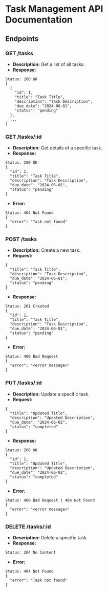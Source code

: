 # Task Management API Documentation

## Endpoints

### GET /tasks
- **Description:** Get a list of all tasks.
- **Response:**
```
Status: 200 OK
[
  {
    "id": 1,
    "title": "Task Title",
    "description": "Task Description",
    "due_date": "2024-06-01",
    "status": "pending"
  },
  ...
]
```

### GET /tasks/:id
- **Description:** Get details of a specific task.
- **Response:**
```
Status: 200 OK
{
  "id": 1,
  "title": "Task Title",
  "description": "Task Description",
  "due_date": "2024-06-01",
  "status": "pending"
}
```
- **Error:**
```
Status: 404 Not Found
{
  "error": "Task not found"
}
```

### POST /tasks
- **Description:** Create a new task.
- **Request:**
```
{
  "title": "Task Title",
  "description": "Task Description",
  "due_date": "2024-06-01",
  "status": "pending"
}
```
- **Response:**
```
Status: 201 Created
{
  "id": 1,
  "title": "Task Title",
  "description": "Task Description",
  "due_date": "2024-06-01",
  "status": "pending"
}
```
- **Error:**
```
Status: 400 Bad Request
{
  "error": "<error message>"
}
```

### PUT /tasks/:id
- **Description:** Update a specific task.
- **Request:**
```
{
  "title": "Updated Title",
  "description": "Updated Description",
  "due_date": "2024-06-02",
  "status": "completed"
}
```
- **Response:**
```
Status: 200 OK
{
  "id": 1,
  "title": "Updated Title",
  "description": "Updated Description",
  "due_date": "2024-06-02",
  "status": "completed"
}
```
- **Error:**
```
Status: 400 Bad Request | 404 Not Found
{
  "error": "<error message>"
}
```

### DELETE /tasks/:id
- **Description:** Delete a specific task.
- **Response:**
```
Status: 204 No Content
```
- **Error:**
```
Status: 404 Not Found
{
  "error": "Task not found"
}
``` 